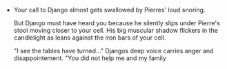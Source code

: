 - Your call to Django almost gets swallowed by Pierres' loud snoring.
  
  But Django must have heard you because he silently slips under Pierre's stool moving closer to your cell. His big muscular shadow flickers in the candlelight as leans against the iron bars of your cell.
  
  "I see the tables have turned..." Djangos deep voice carries anger and disappointement. "You did not help me and my family